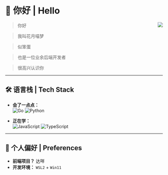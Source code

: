 # 👋 你好 | Hello

<img align="right" src="https://github-readme-stats.vercel.app/api?username=nekohy&show_icons=true&theme=transparent">

> 你好

> 我叫花月喵梦

> 似笨蛋

> 也是一位业余后端开发者

> 很高兴认识你

---

## 🛠️ 语言栈 | Tech Stack

- **会了一点点：**
  <br>
  ![Go](https://img.shields.io/badge/Go-00ADD8?style=for-the-badge&logo=go&logoColor=white)
  ![Python](https://img.shields.io/badge/Python-3776AB?style=for-the-badge&logo=python&logoColor=white)

- **正在学：**
  <br>
  ![JavaScript](https://img.shields.io/badge/JavaScript-F7DF1E?style=for-the-badge&logo=javascript&logoColor=black)
  ![TypeScript](https://img.shields.io/badge/TypeScript-007ACC?style=for-the-badge&logo=typescript&logoColor=white)

---

## 💖 个人偏好 | Preferences

*   **前端项目？** 达咩
*   **开发环境：** `WSL2` + `Win11` 
